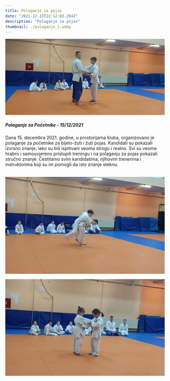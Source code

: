 ```yaml
---
title: Polaganje za pojas
date: "2021-12-15T22:12:03.284Z"
description: "Polaganje za pojas"
thumbnail: ./polaganje_1.webp
---
```


![polaganje 2021](./polaganje_1.webp)

##### Polaganje za Početnike - 15/12/2021

Dana 15. decembra 2021. godine, u prostorijama kluba, organizovano je polaganje za početnike za bijelo-žuti i žuti pojas. Kandidati su pokazali izvrsno znanje, iako su bili ispitivani veoma strogo i realno. Svi su veoma hrabro i samouvjereno pristupili treningu i na polaganju za pojas pokazali stručno znanje. Čestitamo svim kandidatima, njihovim trenerima i instruktorima koji su im pomogli da isto znanje steknu.
<br>
<br>

![polaganje 2021](./polaganje_2.webp)
<br>

![polaganje 2021](./polaganje_3.webp)
